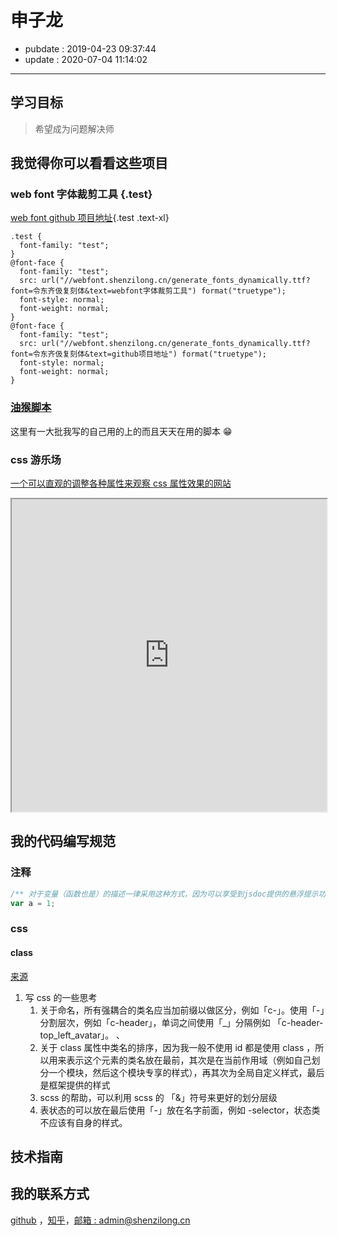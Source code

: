 # 申子龙

- pubdate : 2019-04-23 09:37:44
- update : 2020-07-04 11:14:02

---

## 学习目标

> 希望成为问题解决师

## 我觉得你可以看看这些项目

### web font 字体裁剪工具 {.test}

[web font github 项目地址](https://github.com/2234839/web-font){.test .text-xl}

```css{run}
.test {
  font-family: "test";
}
@font-face {
  font-family: "test";
  src: url("//webfont.shenzilong.cn/generate_fonts_dynamically.ttf?font=令东齐伋复刻体&text=webfont字体裁剪工具") format("truetype");
  font-style: normal;
  font-weight: normal;
}
@font-face {
  font-family: "test";
  src: url("//webfont.shenzilong.cn/generate_fonts_dynamically.ttf?font=令东齐伋复刻体&text=github项目地址") format("truetype");
  font-style: normal;
  font-weight: normal;
}
```

### [油猴脚本](https://github.com/2234839/userJS)

这里有一大批我写的自己用的上的而且天天在用的脚本 😁

### css 游乐场

[一个可以直观的调整各种属性来观察 css 属性效果的网站](https://github.com/2234839/svelte_codesandbox)

<iframe class="border" src="https://2234839.github.io/svelte_codesandbox/" width="100%" height="500px"></iframe>

## 我的代码编写规范

### 注释

```typescript
/** 对于变量（函数也是）的描述一律采用这种方式，因为可以享受到jsdoc提供的悬浮提示功能,把鼠标放在下面的a上面试试 */
var a = 1;
```

### css

#### class

[来源](../record/每日总结/2020/3月.html#2020-3-24)

1. 写 css 的一些思考
   1. 关于命名，所有强耦合的类名应当加前缀以做区分，例如「c-」。使用「-」分割层次，例如「c-header」，单词之间使用「\_」分隔例如 「c-header-top_left_avatar」。 、
   2. 关于 class 属性中类名的排序，因为我一般不使用 id 都是使用 class ，所以用来表示这个元素的类名放在最前，其次是在当前作用域（例如自己划分一个模块，然后这个模块专享的样式），再其次为全局自定义样式，最后是框架提供的样式
   3. scss 的帮助，可以利用 scss 的 「&」符号来更好的划分层级
   4. 表状态的可以放在最后使用「-」放在名字前面，例如 -selector，状态类不应该有自身的样式。

## 技术指南

## 我的联系方式

[github](https://github.com/2234839 "这里有更多的其他项目，以及我的编程动态") ，[知乎](https://www.zhihu.com/people/chen-yin-72-96 "有一些文章写在知乎而博客没有")，[邮箱 : admin@shenzilong.cn](mailto:admin@shenzilong.cn "非常欢迎邮件来信")
